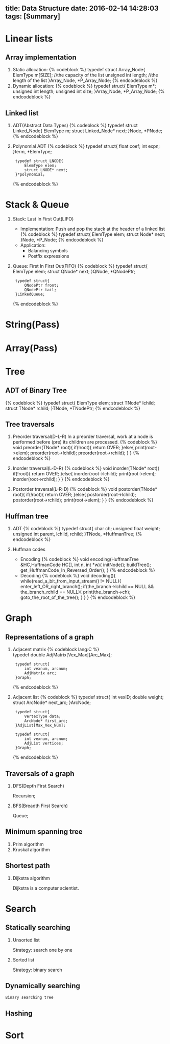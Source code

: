 title: Data Structure
date: 2016-02-14 14:28:03
tags: [Summary]
---

Linear lists
===
Array implementation
---
1. Static allocation:
	{% codeblock %}	
		typedef struct Array_Node{
			ElemType m[SIZE];     //the capacity of the list
			unsigned int length;  //the length of the list
		}Array_Node, *P_Array_Node;
	{% endcodeblock %}
2. Dynamic allocation:
	{% codeblock %}	
		typedef struct{
			ElemType m*;
			unsigned int length;
			unsigned int size;
		}Array_Node, *P_Array_Node;
	{% endcodeblock %}

Linked list 
---
1. ADT(Abstract Data Types)
	{% codeblock %}	
		typedef struct Linked_Node{
			ElemType m;
			struct Linked_Node* next;
		}Node, *PNode;
	{% endcodeblock %}
2. Polynomial ADT
	{% codeblock %}	
		typedef struct{
			float coef;
			int expn;
		}term, *ElemType;
		
		typedef struct LNODE{
			ElemType elem;
			struct LNODE* next;
		}*polynomial;
	{% endcodeblock %}

Stack & Queue
===
1. Stack: Last In First Out(LIFO)
	
	* Implementation: Push and pop the stack at the header of a linked list
		{% codeblock %}	
			typedef struct{
				ElemType elem;
				struct Node* next;
			}Node, *P_Node;
		{% endcodeblock %}
	* Application:
		* Balancing symbols
		* Postfix expressions
2. Queue: First In First Out(FIFO)
	{% codeblock %}	
		typedef struct{
			ElemType elem;
			struct QNode* next;
		}QNode, *QNodePtr;
		
		typedef struct{
			QNodePtr front;
			QNodePtr tail;
		}LinkedQueue;
	{% endcodeblock %}

String(Pass)
===
Array(Pass)
===
Tree
===
ADT of Binary Tree
---
{% codeblock %}	
	typedef struct{
		ElemType elem;
		struct TNode* lchild;
		struct TNode* rchild;
	}TNode, *TNodePtr;
{% endcodeblock %}

Tree traversals
---
1. Preorder traversal(D-L-R)
	In a preorder traversal, work at a node is performed before (pre) its children are processed.
	{% codeblock %}	
		void preorder(TNode* root){
			if(!root){
				return OVER;
			}else{
				print(root->elem);
				preorder(root->lchild);
				preorder(root->rchild);
			}
		} 
	{% endcodeblock %}

2. Inorder traversal(L-D-R)
	{% codeblock %}	
		void inorder(TNode* root){
			if(!root){
				return OVER;
			}else{
				inorder(root->lchild);
				print(root->elem);
				inorder(root->rchild);
			}
		}
	{% endcodeblock %}

3. Postorder traversal(L-R-D)
	{% codeblock %}	
		void postorder(TNode* root){
			if(!root){
				return OVER;
			}else{
				postorder(root->lchild);
				postorder(root->rchild);
				print(root->elem);
			}
		}
	{% endcodeblock %}

Huffman tree
---
1. ADT
	{% codeblock %}	
		typedef struct{
			char ch;
			unsigned float weight;
			unsigned int parent, lchild, rchild;
		}TNode, *HuffmanTree;
	{% endcodeblock %}

2. Huffman codes
	* Encoding
		{% codeblock %}	
			void encoding(HuffmanTree &HC,HuffmanCode HC[], int n, int *w){
				initNode();
				buildTree();
				get_HuffmanCode_In_Reversed_Order();
			}
		{% endcodeblock %}
	* Decoding
		{% codeblock %}	
			void decoding(){
				while(read_a_bit_from_input_stream() != NULL){
					enter_left_OR_right_branch();
					if(the_branch->lchild == NULL && the_branch_rchild == NULL){
						print(the_branch->ch);
						goto_the_root_of_the_tree();
					}
				}
			}
		{% endcodeblock %}

Graph
===
Representations of a graph
---
1. Adjacent matrix
	{% codeblock lang:C %}	
		typedef double AdjMatrix[Vex_Max][Arc_Max];
		
		typedef struct{
			int vexnum, arcnum;
			AdjMatrix arc;
		}Graph;
	{% endcodeblock %}
	
2. Adjacent list
	{% codeblock %}	
		typedef struct{
			int vexID;
			double weight;
			struct ArcNode* next_arc;
		}ArcNode;
		
		typedef struct{
			VertexType data;
			ArcNode* first_arc;
		}AdjList[Max_Vex_Num];
			
		typedef struct{
			int vexnum, arcnum;
			AdjList vertices;
		}Graph;
	{% endcodeblock %}
	
Traversals of a graph
---
1. DFS(Depth First Search)
	
	Recursion;

2. BFS(Breadth First Search)
	
	Queue;

Minimum spanning tree
---
1. Prim algorithm
2. Kruskal algorithm

Shortest path
---
1. Dijkstra algorithm
	
	Dijkstra is a computer scientist.

Search
===
Statically searching
---
1. Unsorted list
	
	Strategy: search one by one

2. Sorted list
	
	Strategy: binary search

Dynamically searching
---
	
	Binary searching tree


Hashing
---
Sort
===


